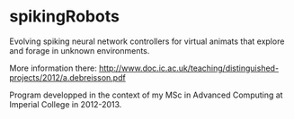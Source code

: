 spikingRobots
=============

Evolving spiking neural network controllers for virtual animats that explore and forage in unknown environments.

More information there: http://www.doc.ic.ac.uk/teaching/distinguished-projects/2012/a.debreisson.pdf

Program developped in the context of my MSc in Advanced Computing at Imperial College in 2012-2013.
